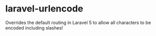 # laravel-urlencode
Overrides the default routing in Laravel 5 to allow all characters to be encoded including slashes!
